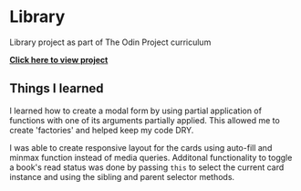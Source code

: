 # Library

Library project as part of The Odin Project curriculum

**[Click here to view project](https://athma-vasi.github.io/odin-Library/)**

## Things I learned

I learned how to create a modal form by using partial application of functions with one of its arguments partially applied. This allowed me to create 'factories' and helped keep my code DRY.

I was able to create responsive layout for the cards using auto-fill and minmax function instead of media queries. Additonal functionality to toggle a book's read status was done by passing `this` to select the current card instance and using the sibling and parent selector methods.
